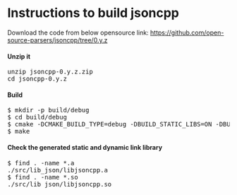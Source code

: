 # Instructions to build jsoncpp
Download the code from below opensource link:
https://github.com/open-source-parsers/jsoncpp/tree/0.y.z

#### Unzip it
<pre>
unzip jsoncpp-0.y.z.zip
cd jsoncpp-0.y.z
</pre>

#### Build
<pre>
$ mkdir -p build/debug
$ cd build/debug
$ cmake -DCMAKE_BUILD_TYPE=debug -DBUILD_STATIC_LIBS=ON -DBUILD_SHARED_LIBS=ON -DARCHIVE_INSTALL_DIR=. -G "Unix Makefiles" ../..
$ make
</pre>

#### Check the generated static and dynamic link library
<pre>
$ find . -name *.a
./src/lib_json/libjsoncpp.a
$ find . -name *.so
./src/lib_json/libjsoncpp.so
</pre>
